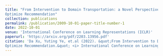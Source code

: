 ```yaml
---
title: "From Intervention to Domain Transportation: a Novel Perspective to
Optimize Recommendation"
collection: publications
permalink: /publication/2009-10-01-paper-title-number-1
date: 2022-10-01
venue: 'International Conference on Learning Representations (ICLR)'
paperurl: 'https://arxiv.org/pdf/2203.13956.pdf'
citation: 'Da Xu, Yuting Ye, et.al (2022). &quot;From Intervention to Domain Transportation: a Novel Perspective to
Optimize Recommendation.&quot; <i> International Conference on Learning Representations (ICLR)</i>.'
---
```


